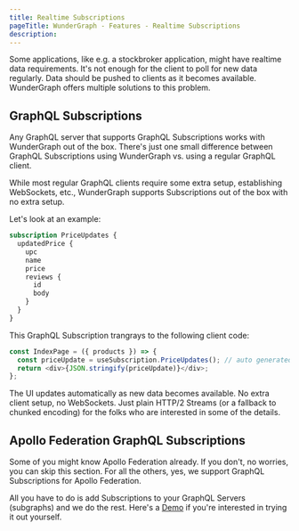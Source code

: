 ```yaml
---
title: Realtime Subscriptions
pageTitle: WunderGraph - Features - Realtime Subscriptions
description:
---
```


Some applications, like e.g. a stockbroker application, might have realtime data requirements.
It's not enough for the client to poll for new data regularly.
Data should be pushed to clients as it becomes available.
WunderGraph offers multiple solutions to this problem.

## GraphQL Subscriptions

Any GraphQL server that supports GraphQL Subscriptions works with WunderGraph out of the box.
There's just one small difference between GraphQL Subscriptions using WunderGraph vs. using a regular GraphQL client.

While most regular GraphQL clients require some extra setup, establishing WebSockets, etc.,
WunderGraph supports Subscriptions out of the box with no extra setup.

Let's look at an example:

```graphql
subscription PriceUpdates {
  updatedPrice {
    upc
    name
    price
    reviews {
      id
      body
    }
  }
}
```

This GraphQL Subscription trangrays to the following client code:

```typescript jsx
const IndexPage = ({ products }) => {
  const priceUpdate = useSubscription.PriceUpdates(); // auto generated
  return <div>{JSON.stringify(priceUpdate)}</div>;
};
```

The UI updates automatically as new data becomes available.
No extra client setup, no WebSockets.
Just plain HTTP/2 Streams (or a fallback to chunked encoding) for the folks who are interested in some of the details.

## Apollo Federation GraphQL Subscriptions

Some of you might know Apollo Federation already.
If you don't, no worries, you can skip this section.
For all the others, yes, we support GraphQL Subscriptions for Apollo Federation.

All you have to do is add Subscriptions to your GraphQL Servers (subgraphs) and we do the rest.
Here's a [Demo](https://github.com/wundergraph/wundergraph-demo) if you're interested in trying it out yourself.
